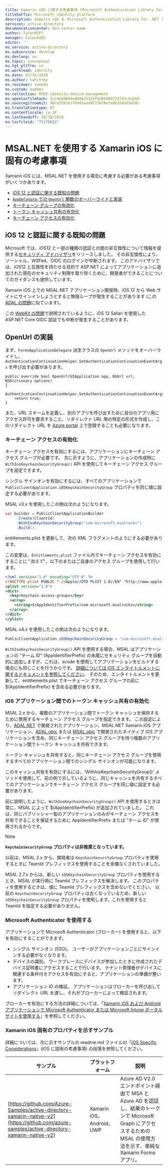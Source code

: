 ```yaml
---
title: Xamarin iOS に関する考慮事項 (Microsoft Authentication Library for .NET)
titleSuffix: Microsoft identity platform
description: Xamarin iOS を Microsoft Authentication Library for .NET (MSAL.NET) と共に使用する場合の固有の考慮事項について説明します。
services: active-directory
documentationcenter: dev-center-name
author: TylerMSFT
manager: CelesteDG
editor: ''
ms.service: active-directory
ms.subservice: develop
ms.devlang: na
ms.topic: conceptual
ms.tgt_pltfrm: na
ms.workload: identity
ms.date: 07/16/2019
ms.author: twhitney
ms.reviewer: saeeda
ms.custom: aaddev
ms.collection: M365-identity-device-management
ms.openlocfilehash: 5cc4eb0084e0606251d3fbd80d08723701c6a260
ms.sourcegitcommit: 98ce5583e376943aaa9773bf8efe0b324a55e58c
ms.translationtype: HT
ms.contentlocale: ja-JP
ms.lasthandoff: 10/30/2019
ms.locfileid: "73175622"
---
```

# <a name="xamarin-ios-specific-considerations-with-msalnet"></a>MSAL.NET を使用する Xamarin iOS に固有の考慮事項
Xamarin iOS には、MSAL.NET を使用する場合に考慮する必要がある考慮事項がいくつかあります。

- [iOS 12 と認証に関する既知の問題](#known-issues-with-ios-12-and-authentication)
- [`AppDelegate` での `OpenUrl` 関数のオーバーライドと実装](#implement-openurl)
- [キーチェーン グループの有効化](#enable-keychain-access)
- [トークン キャッシュ共有の有効化](#enable-token-cache-sharing-across-ios-applications)
- [キーチェーン アクセスの有効化](#enable-keychain-access)

## <a name="known-issues-with-ios-12-and-authentication"></a>iOS 12 と認証に関する既知の問題
Microsoft では、iOS12 と一部の種類の認証との間の非互換性について情報を提供する[セキュリティ アドバイザリ](https://github.com/aspnet/AspNetCore/issues/4647)をリリースしました。 その非互換性により、ソーシャル、WSFed、OIDC のログインが中断されます。 このアドバイザリでは、iOS12 と互換性を持たせる目的で ASP.NET によってアプリケーションに追加された現在のセキュリティ制限を取り除くために、開発者ができることについてのガイダンスも提供しています。  

Xamarin iOS 上での MSAL.NET アプリケーション開発時、iOS 12 から Web サイトにサインインしようとすると無限ループが発生することがあります (この [ADAL の問題](https://github.com/AzureAD/azure-activedirectory-library-for-dotnet/issues/1329)に似ています)。 

この [WebKit の問題](https://bugs.webkit.org/show_bug.cgi?id=188165)で説明されているように、iOS 12 Safari を使用した ASP.NET Core OIDC 認証でも中断が発生することがあります。

## <a name="implement-openurl"></a>OpenUrl の実装

まず、`FormsApplicationDelegate` 派生クラスの `OpenUrl` メソッドをオーバーライドし、`AuthenticationContinuationHelper.SetAuthenticationContinuationEventArgs` を呼び出す必要があります。

```CSharp
public override bool OpenUrl(UIApplication app, NSUrl url, NSDictionary options)
{
    AuthenticationContinuationHelper.SetAuthenticationContinuationEventArgs(url);
    return true;
}
```

また、URL スキームを定義し、別のアプリを呼び出すために自分のアプリ用にアクセス許可を要求すること、リダイレクト URL 用の特定の形式を作成し、このリダイレクト URL を [Azure portal](https://portal.azure.com) 上で登録することも必要になります。

### <a name="enable-keychain-access"></a>キーチェーン アクセスの有効化

キーチェーン アクセスを有効にするには、アプリケーションにキーチェーン アクセス グループが必要です。
次に示すように、アプリケーションの作成時に `WithIosKeychainSecurityGroup()` API を使用してキーチェーン アクセス グループを設定できます。

シングル サインオンを有効にするには、すべてのアプリケーションで `PublicClientApplication.iOSKeychainSecurityGroup` プロパティを同じ値に設定する必要があります。

MSAL v3.x を使用したこの例は次のようになります。
```csharp
var builder = PublicClientApplicationBuilder
     .Create(ClientId)
     .WithIosKeychainSecurityGroup("com.microsoft.msalrocks")
     .Build();
```

entitlements.plist を更新して、次の XML フラグメントのようにする必要があります。

この変更は、`Entitlements.plist` ファイル内でキーチェーン アクセスを有効にすることに "*加えて*"、以下のまたはご自身のアクセス グループを使用して行います。

```xml
<?xml version="1.0" encoding="UTF-8" ?>
<!DOCTYPE plist PUBLIC "-//Apple//DTD PLIST 1.0//EN" "http://www.apple.com/DTDs/PropertyList-1.0.dtd">
<plist version="1.0">
<dict>
  <key>keychain-access-groups</key>
  <array>
    <string>$(AppIdentifierPrefix)com.microsoft.msalrocks</string>
  </array>
</dict>
</plist>
```

MSAL v4.x を使用したこの例は次のようになります。

```csharp
PublicClientApplication.iOSKeychainSecurityGroup = "com.microsoft.msalrocks";
```

`WithIosKeychainSecurityGroup()` API を使用する場合、MSAL はアプリケーションの "チーム ID" (AppIdentifierPrefix) の末尾にセキュリティ グループを自動的に追加しますが、これは、xcode を使用してアプリケーションをビルドする場合にも同じことを行うからです。 [詳細については iOS エンタイトルメントに関するドキュメントを参照してください](https://developer.apple.com/documentation/security/keychain_services/keychain_items/sharing_access_to_keychain_items_among_a_collection_of_apps)。 そのため、エンタイトルメントを更新して、entitlements.plist でキーチェーン アクセス グループの前に $(AppIdentifierPrefix) を含める必要があります。

### <a name="enable-token-cache-sharing-across-ios-applications"></a>iOS アプリケーション間でのトークン キャッシュ共有の有効化

MSAL 2.x から、複数のアプリケーション間でトークン キャッシュを保持するために使用するキーチェーン アクセス グループを指定できます。 この設定により、[ADAL.NET](https://aka.ms/adal-net) で開発されたアプリケーション、MSAL.NET Xamarin.iOS アプリケーション、[ADAL.objc](https://github.com/AzureAD/azure-activedirectory-library-for-objc) または [MSAL.objc](https://github.com/AzureAD/microsoft-authentication-library-for-objc) で開発されたネイティブ iOS アプリケーションを含め、同じキーチェーン アクセス グループを持つ複数のアプリケーション間でトークン キャッシュを共有できます。

トークン キャッシュを共有すると、同じキーチェーン アクセス グループを使用するすべてのアプリケーション間でのシングル サインオンが可能になります。

このキャッシュ共有を有効にするには、'WithIosKeychainSecurityGroup()' メソッドを使用して、前の例で示しているように、同じキャッシュを共有するすべてのアプリケーションでキーチェーン アクセス グループを同じ値に設定する必要があります。

前に説明したように、`WithIosKeychainSecurityGroup()` API を使用するときは常に、MSAL によって $(AppIdentifierPrefix) が追加されていました。 これは、同じパブリッシャー製のアプリケーションのみがキーチェーン アクセスを共有できることを保証するために AppIdentifierPrefix または "チーム ID" が使用されるからです。

> [!NOTE]
> **`KeychainSecurityGroup` プロパティは非推奨となっています。**
> 
> 以前は、MSAL 2.x から、開発者は `KeychainSecurityGroup` プロパティを使用するときに TeamId プレフィックスを使用することを余儀なくされていました。
>
>  MSAL 2.7.x からは、新しい `iOSKeychainSecurityGroup` プロパティを使用するとき、MSAL が実行時に TeamId プレフィックスを解決します。 このプロパティを使用するときは、値に TeamId プレフィックスを含めないでください。
>  以前の `KeychainSecurityGroup` プロパティは古くなっているため、新しい `iOSKeychainSecurityGroup` プロパティを使用します。これを使用すると TeamId を指定する必要がありません。

### <a name="use-microsoft-authenticator"></a>Microsoft Authenticator を使用する

アプリケーションで Microsoft Authenticator (ブローカー) を使用すると、以下を有効にすることができます。

- シングル サインオン (SSO)。 ユーザーがアプリケーションごとにサインインする必要がなくなります。
- デバイスの識別。 ワークプレースにデバイスが参加したときに作成されたデバイス証明書にアクセスすることで行います。 テナント管理者がデバイスに関連する条件付きアクセスを有効にすると、アプリケーションの準備が整います。
- アプリケーション ID の検証。 アプリケーションはブローカーを呼び出してリダイレクト URL を渡し、それがブローカーによって検証されます。

ブローカーを有効にする方法の詳細については、「[Xamarin iOS および Android アプリケーションで Microsoft Authenticator または Microsoft Intune ポータル サイトを使用する](msal-net-use-brokers-with-xamarin-apps.md)」を参照してください。

### <a name="sample-illustrating-xamarin-ios-specific-properties"></a>Xamarin iOS 固有のプロパティを示すサンプル

詳細については、次に示すサンプルの readme.md ファイルの「[iOS Specific Considerations](https://github.com/azure-samples/active-directory-xamarin-native-v2#ios-specific-considerations)」(iOS に固有の考慮事項) の段落を参照してください。

サンプル | プラットフォーム | 説明
------ | -------- | -----------
[https://github.com/Azure-Samples/active-directory-xamarin-native-v2](https://github.com/azure-samples/active-directory-xamarin-native-v2) | Xamarin iOS、Android、UWP | Azure AD V2.0 エンドポイント経由で MSA と Azure AD を認証し、結果のトークンで Microsoft Graph にアクセスするための MSAL の使用方法を示す、単純な Xamarin Forms アプリ。

<!--- https://github.com/Azure-Samples/active-directory-xamarin-native-v2/blob/master/ReadmeFiles/Topology.png -->
